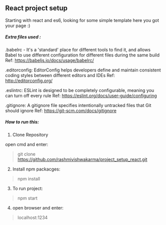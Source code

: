 ## React project setup 

Starting with react and es6, looking for some simple template here you got your page :)

##### Extra files used :

.babelrc - It's a 'standard' place for different tools to find it, and allows Babel to use different configuration for different files during the same build
Ref: https://babeljs.io/docs/usage/babelrc/

.editorconfig: EditorConfig helps developers define and maintain consistent coding styles between different editors and IDEs
 Ref: http://editorconfig.org/

.eslintrc: ESLint is designed to be completely configurable, meaning you can turn off every rule
Ref: https://eslint.org/docs/user-guide/configuring

.gitignore: A gitignore file specifies intentionally untracked files that Git should ignore
Ref: https://git-scm.com/docs/gitignore


##### How to run this:

1. Clone Repository 

open cmd and enter: 

 > git clone https://github.com/rashmivishwakarma/project_setup_react.git

2. Install npm packacges:

> npm install

3. To run project: 

> npm start

4. open browser and enter:

> localhost:1234 


